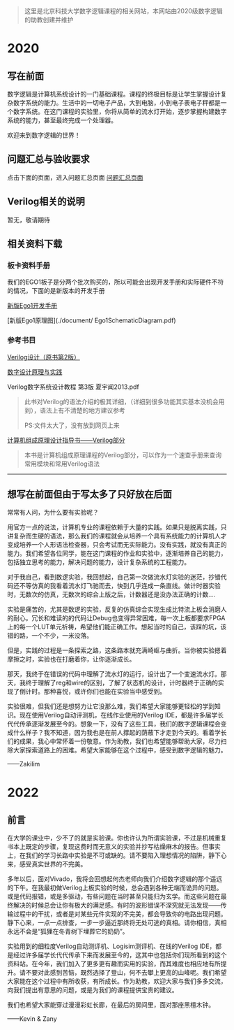 > 这里是北京科技大学数字逻辑课程的相关网站，本网站由2020级数字逻辑的助教创建并维护
# 2020
## 写在前面

数字逻辑是计算机系统设计的一门基础课程。课程的终极目标是让学生掌握设计复杂数字系统的能力。生活中的一切电子产品，大到电脑，小到电子表电子秤都是一个数字系统。在这门课程的实验里，你将从简单的流水灯开始，逐步掌握构建数字系统的能力，甚至最终完成一个处理器。

欢迎来到数字逻辑的世界！

## 问题汇总与验收要求

点击下面的页面，进入问题汇总页面
[问题汇总页面](https://zhangziqing.github.io/DigitalLogic_Info/Problems.html)

## Verilog相关的说明

暂无，敬请期待

## 相关资料下载

### 板卡资料手册

我们的EGO1板子是分两个批次购买的，所以可能会出现开发手册和实际硬件不符的情况，下面的是新版本的开发手册

[新版Ego1开发手册](./document/Ego1_UserManual_v2.2.pdf)

[新版Ego1原理图](./document/
Ego1SchematicDiagram.pdf)


### 参考书目

[Verilog设计（原书第2版）](./document/Verilog设计（原书第2版）.pdf)

[数字设计原理与实践](./document/数字设计原理与实践.pdf)

Verilog数字系统设计教程 第3版 夏宇闻2013.pdf

> 此书对Verilog的语法介绍的极其详细，（详细到很多功能其实基本没机会用到），语法上有不清楚的地方建议参考
>
> PS:文件太大了，没有放到网页上来

[计算机组成原理设计指导书——Verilog部分](./document/计算机组成原理设计指导书——Verilog部分.pdf)

> 本书是计算机组成原理课程的Verilog部分，可以作为一个速查手册来查询常用模块和常用Verilog语法

---

## 想写在前面但由于写太多了只好放在后面

常常有人问，为什么要有实验呢？

用官方一点的说法，计算机专业的课程依赖于大量的实践。如果只是脱离实践，只讲复杂而生硬的语法，那么我们的课程就会从培养一个具有系统能力的计算机人才变成培养一个人形语法检查器，只会考试而无实际能力。没有实践，就没有真正的能力。我们希望各位同学，能在这门课程的作业和实验中，逐渐培养自己的能力，包括独立思考的能力，解决问题的能力，设计复杂系统的工程能力。

对于我自己，看到数逻实验，我回想起，自己第一次做流水灯实验的迷茫，抄错代码还不等仿真的我看着流水灯飞驰而去，快到几乎连成一条直线。做计时器实验时，无数次的仿真，无数次的综合上版之后，计数器还是没办法正确的计数....

实验是痛苦的，尤其是数逻的实验，反复的仿真综合实现生成比特流上板会消磨人的耐心。冗长和难读的的代码让Debug也变得异常困难，每一次上板都要求FPGA上的每一个LUT单元祈祷，希望他们能正确工作。想起当时的自己，该踩的坑，该错的路，一个不少，一米没落。

但是，实践的过程是一条探索之路，这条路本就充满崎岖与曲折。当你被实验摁着摩擦之时，实验也在打磨着你，让你逐渐成长。

那天，我终于在错误的代码中理解了流水灯的运行，设计出了一个变速流水灯。那天，我终于理解了reg和wire的区别，了解了状态机的设计，计时器终于正确的实现了倒计时。那种喜悦，或许你们也能在实验当中感受到。

实验很难，但我们还是想努力让它没那么难，我们希望大家能够更轻松的学到知识。现在使用Verilog自动评测机，在线作业使用的Verilog IDE，都是许多届学长代代传承逐渐发展至今的。想象一下，没有了这些工具，我们的数字逻辑课程会变成什么样子？我不知道，因为我也是在前人撑起的荫蔽下才走到今天的。看着学长们的成果，我心中常怀着一份敬意。作为助教，我们也希望能够帮助大家，尽力扫除大家探索道路上的困难。希望大家能够在这个过程中，感受到数字逻辑的魅力。

——Zakilim

# 2022
## 前言
在大学的课业中，少不了的就是实验课。你也许认为所谓实验课，不过是机械重复书本上既定的步骤，复现这费时而无意义的实验并抄写枯燥麻木的报告。但事实上，在我们的学习长路中实验是不可或缺的。请不要陷入理想情况的陷阱，静下心来，感受真实世界的不完美。

多年以后，面对Vivado，我将会回想起何杰老师向我们介绍数字逻辑的那个遥远的下午。在我最初做Verilog上板实验的时候，总会遇到各种无端而诡异的问题。或是代码报错，或是多驱动，有些问题在当时甚至只能归为玄学。而这些问题在最终解决的时候总会让你有极大的满足感。有时的波形错误不深究就无法发现——传输过程中的干扰，或者是对某些元件实现的不完美，都会导致你的电路出现问题。静下心来，一点一点排查，一步一步逼近那终将无处可逃的真相。请你相信，真相永远不会是“狐狸在冬青树下埋葬它的奶奶”。

实验用到的细粒度Verilog自动测评机、Logisim测评机、在线的Verilog IDE，都是经过许多届学长代代传承下来而发展至今的，这其中也包括你们现所看到的这个资料站。在今年，我们加入了更多更有趣而实用的实验，而其难度也相应地有所提升。请不要对此感到苦恼，既然选择了登山，何不去攀上更高的山峰呢。我们希望大家能在这个过程中有所收获，有所成长。作为助教，欢迎大家与我们多多交流，向我们提出有意思的问题，或是为我们的课程提供宝贵的建议。

我们也希望大家能穿过漫漫彩虹长廊，在最后的房间里，面对那座黑檀木钟。

——Kevin & Zany